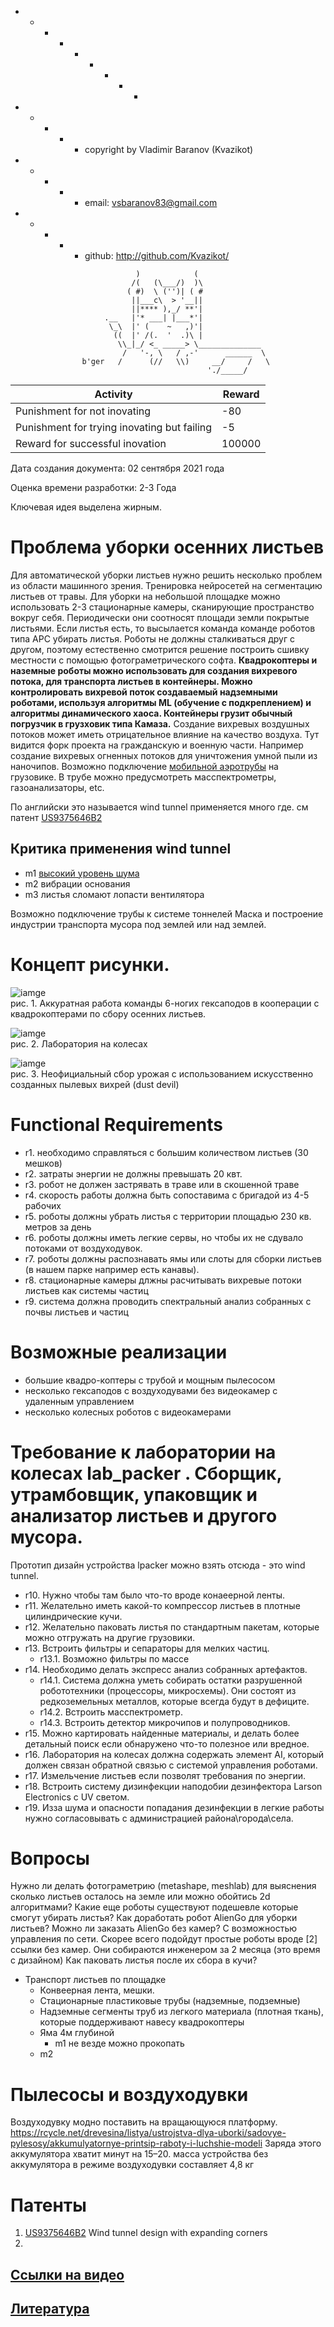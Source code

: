   + - - - + - + - -
  + - + - + copyright by Vladimir Baranov (Kvazikot)  <br>
  + - + - + email: vsbaranov83@gmail.com  <br>
  + - + - + github: http://github.com/Kvazikot/<br>
```
                            )            (
                           /(   (\___/)  )\
                          ( #)  \ ('')| ( #
                           ||___c\  > '__||
                           ||**** ),_/ **'|
                     .__   |'* ___| |___*'|
                      \_\  |' (    ~   ,)'|
                       ((  |' /(.  '  .)\ |
                        \\_|_/ <_ _____> \______________
                         /   '-, \   / ,-'      ______  \
                b'ger   /      (//   \\)     __/     /   \
                                            './_____/
```              
  
| Activity | Reward |
|---|---|
|Punishment for not inovating  |-80 |
|Punishment for trying inovating but failing | -5 |
| Reward for successful inovation | 100000 |

Дата создания документа: 02 сентября 2021 года

Оценка времени разработки: 2-3 Года

Ключевая идея выделена жирным.

# Проблема уборки осенних листьев 
Для автоматической уборки листьев нужно решить несколько проблем из области машинного зрения.
Тренировка нейросетей на сегментацию листьев от травы.
Для уборки на небольшой площадке можно использовать 2-3 стационарные камеры, сканирующие пространство вокруг себя.
Периодически они соотносят площади земли покрытые листьями. 
Если листья есть, то высылается команда команде роботов типа АРС убирать листья.
Роботы не должны сталкиваться друг с другом, поэтому естественно смотрится решение построить сшивку местности с помощью фотограметрического софта. 
<b>Квадрокоптеры и наземные роботы можно использовать для создания вихревого потока, для транспорта листьев в контейнеры.
Можно контролировать вихревой поток создаваемый надземными роботами, используя алгоритмы ML (обучение с подкреплением) и алгоритмы динамического хаоса.
Контейнеры грузит обычный погрузчик в грузховик типа Камаза.</b>
Создание вихревых воздушных потоков может иметь отрицательное влияние на качество воздуха.
Тут видится форк проекта на гражданскую и военную части.
Например создание вихревых огненных потоков для уничтожения умной пыли из наночипов.
Возможно подключение [мобильной аэротрубы](https://tehclub.site/products/aerotruba-2-2m) на грузовике.
В трубе можно предусмотреть масспектрометры, газоанализаторы, etc.

По английски это называется wind tunnel применяется много где. см патент 
[US9375646B2](https://patents.google.com/patent/US9375646B2/en?q=wind+tunnel&oq=wind+tunnel)

## Критика применения wind tunnel
* m1 [высокий уровень шума](https://kirov-portal.ru/news/vopros-otvet/mozhno-li-zapretit-rabotu-aehrotruby-na-plyazhe-29551/)
* m2 вибрации основания 
* m3 листья сломают лопасти вентилятора 

Возможно подключение трубы к системе тоннелей Маска и построение индустрии транспорта мусора под землей или над землей.

# Концепт рисунки.
![iamge](https://github.com/Kvazikot/leaves_exterminator/blob/master/concept_drawings/quadrocopters_gathering_leaves.jpg)<br/>
рис. 1. Аккуратная работа команды 6-ногих гексаподов в кооперации с квадрокоптерами по сбору осенних листьев.

![iamge](https://github.com/Kvazikot/leaves_exterminator/blob/master/concept_drawings/vortex_dust_devil_quadrocopters.jpg)<br/>
рис. 2. Лаборатория на колесах

![iamge](https://github.com/Kvazikot/leaves_exterminator/blob/master/concept_drawings/crops_gathering_in_field_dust_devil.png)<br/>
рис. 3. Неофициальный сбор урожая с использованием искусственно созданных пылевых вихрей (dust devil)

# Functional Requirements
* r1. необходимо справляться с большим количеством листьев (30 мешков)
* r2. затраты энергии не должны превышать 20 квт.
* r3. робот не должен застрявать в траве или в скошенной траве
* r4. скорость работы должна быть сопоставима с бригадой из 4-5 рабочих
* r5. роботы должны убрать листья с территории площадью 230 кв. метров за день
* r6. роботы должны иметь легкие сервы, но чтобы их не сдувало потоками от воздуходувок.
* r7. роботы должны распознавать ямы или слоты для сборки листьев (в нашем парке например есть канавы). 
* r8. стационарные камеры длжны расчитывать вихревые потоки листьев как системы частиц
* r9. система должна проводить спектральный анализ собранных с почвы листьев и частиц 

# Возможные реализации
* большие квадро-коптеры с трубой и мощным пылесосом
* несколько гексаподов с воздуходувами без видеокамер с удаленным управлением
* несколько колесных роботов с видеокамерами 

# Требование к лаборатории на колесах lab_packer . Сборщик, утрамбовщик, упаковщик и анализатор листьев и другого мусора.
Прототип дизайн устройства lpacker можно взять отсюда - это wind tunnel.
* r10. Нужно чтобы там было что-то вроде конаеерной ленты.
* r11. Желательно иметь какой-то компрессор листьев в плотные цилиндрические кучи.
* r12. Желательно паковать листья по стандартным пакетам, которые можно отгружать на другие грузовики.
* r13. Встроить фильтры и сепараторы для мелких частиц. 
    * r13.1. Возможно фильтры по массе
* r14. Необходимо делать экспресс анализ собранных артефактов. 
    * r14.1. Система должна уметь собирать остатки разрушенной робототехники (процессоры, микросхемы). Они состоят из редкоземельных металлов, которые всегда будут в дефиците.
    * r14.2. Встроить масспектрометр.
    * r14.3. Встроить детектор микрочипов и полупроводников.
* r15. Можно картировать найденные материалы, и делать более детальный поиск если обнаружено что-то полезное или вредное.
* r16. Лаборатория на колесах должна содержать элемент AI, который должен связан обратной связью с системой управления роботами.
* r17. Измельчение листьев если позволят требования по энергии.
* r18. Встроить систему дизинфекции наподобии дезинфектора Larson Electronics с UV светом.
* r19. Изза шума и опасности попадания дезинфекции в легкие работы нужно согласовывать с администрацией района\города\села.   


# Вопросы
Нужно ли делать фотограметрию (metashape, meshlab) для выяснения сколько листьев осталось на земле или можно обойтись 2d алгоритмами?
Какие еще роботы существуют подешевле которые смогут убирать листья?
Как доработать робот AlienGo для уборки листьев?
Можно ли заказать AlienGo без камер? С возможностью управления по сети.
Скорее всего подойдут простые роботы вроде [2] ссылки без камер. 
Они собираются инженером за 2 месяца (это время с дизайном)
Как паковать листья после их сбора в кучи?
* Транспорт листьев по площадке
    * Конвеерная лента, мешки.
    * Стационарные пластиковые трубы (надземные, подземные)
    * Надземные сегменты труб из легкого материала (плотная ткань), которые поддерживают навесу квадрокоптеры
    * Яма 4м глубиной
        * m1 не везде можно прокопать
	* m2 




# Пылесосы и воздуходувки
Воздуходувку модно поставить на вращающуюся платформу.
https://rcycle.net/drevesina/listya/ustrojstva-dlya-uborki/sadovye-pylesosy/akkumulyatornye-printsip-raboty-i-luchshie-modeli
Заряда этого аккумулятора хватит минут на 15–20.
масса устройства без аккумулятора в режиме воздуходувки составляет 4,8 кг 


# Патенты
1. [US9375646B2](https://patents.google.com/patent/US9375646B2/en?q=wind+tunnel&oq=wind+tunnel) Wind tunnel design with expanding corners 
2. 

## [Ссылки на видео](https://github.com/Kvazikot/leaves_exterminator/blob/master/docs/leavext_video_links.MD)
## [Литература](https://github.com/Kvazikot/leaves_exterminator/blob/master/docs/leavext_literature.MD)

